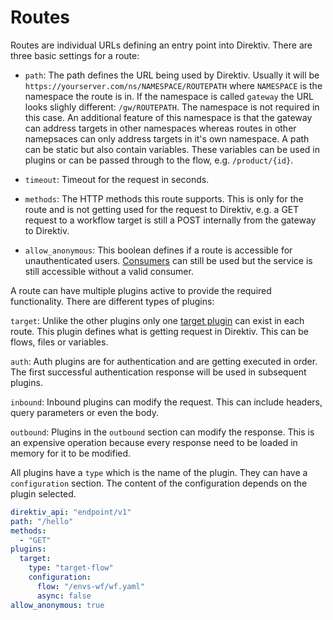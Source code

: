 # Routes

Routes are individual URLs defining an entry point into Direktiv. There are three basic settings for a route:

- `path`: The path defines the URL being used by Direktiv. Usually it will be `https://yourserver.com/ns/NAMESPACE/ROUTEPATH` where `NAMESPACE` is the namespace the route is in. If the namespace is called `gateway` the URL looks
slighly different: `/gw/ROUTEPATH`. The namespace is not required in this case. An additional feature of this namespace is that the gateway can address targets in other namespaces whereas routes in other namepsaces can only address targets in it's own namespace. A path can be static 
but also contain variables. These variables can be used in plugins or can be passed through to the flow, e.g. `/product/{id}`.

- `timeout`: Timeout for the request in seconds.

- `methods`: The HTTP methods this route supports. This is only for the route and is not getting used for the request to Direktiv, e.g. a GET request to a workflow target is still a POST internally from the gateway to Direktiv.

- `allow_anonymous`: This boolean defines if a route is accessible for unauthenticated users. [Consumers](consumers.md) can still be used but the service is still accessible without a valid consumer.

A route can have multiple plugins active to provide the required functionality. There are different types of plugins:

`target`: Unlike the other plugins only one [target plugin](plugins/target/index.md) can exist in each route. This plugin defines what is getting request in Direktiv. This can be flows, files or variables. 

`auth`: Auth plugins are for authentication and are getting executed in order. The first successful authentication response will be used in subsequent plugins.

`inbound`: Inbound plugins can modify the request. This can include headers, query parameters or even the body.

`outbound`: Plugins in the `outbound` section can modify the response. This is an expensive operation because every response need to be loaded in memory for it to be modified.

All plugins have a `type` which is the name of the plugin. They can have a `configuration` section. The content of the configuration depends on the plugin selected.


```yaml title="Example Route"
direktiv_api: "endpoint/v1"
path: "/hello"
methods:
  - "GET"
plugins:
  target:
    type: "target-flow"
    configuration:
      flow: "/envs-wf/wf.yaml"
      async: false
allow_anonymous: true
```